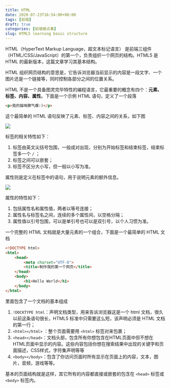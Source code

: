```yaml
---
title: HTML
date: 2020-07-23T16:54:00+08:00
tags: [前端]
draft: true
categories: [前端做点事]
slug: HTML5 learning basic structure
---
```


HTML（HyperText Markup Language，超文本标记语言） 是前端三组件（HTML/CSS/JavaScript）的第一个，负责组织一个网页的结构。HTML5 是 HTML 的最新版本，这篇文章学习其基本结构。

<!--more-->

HTML 组织网页结构的意思是，它告诉浏览器当前显示的内容是一段文字、一个图片还是一个链接等，同时控制各部分之间的位置关系。

HTML 不是一个具备图灵完毕特性的编程语言，它最重要的概念有四个：**元素、标签、内容、属性**。下面是一个示例 HTML 语句，定义了一个段落

```html
<p>我的猫咪脾气爆:)</p>
```

这个最简单的 HTML 语句反映了元素、标签、内容之间的关系，如下图

![](https://mdn.mozillademos.org/files/16475/element.png)

标签的相关特性如下：

1. 标签由英文尖括号包围，一般成对出现，分别为开始标签和结束标签，结束标签多一个 `/` ；
2. 标签之间可以嵌套；
3. 标签不区分大小写，但一般以小写为准。

属性则是定义在标签中的语句，用于说明元素的额外信息。

![](https://mdn.mozillademos.org/files/16476/attribute.png)

属性的特性如下：

1. 包括属性名和属性值，两者以等号连接；
2. 属性名与标签名之间，连续的多个属性间，以空格分隔；
3. 属性值以引号包围，可以是单引号也可以是双引号，以个人习惯为准。

一个完整的 HTML 文档就是大量元素的一个组合，下面是一个最简单的 HTML 文档

```html
<!DOCTYPE html>
<html>
    <head>
        <meta charset="UTF-8">
        <title>制作我的第一个网页</title>
    </head>
    <body>
        <h1>Hello World</h1>
    </body>
</html>
```

里面包含了一个文档的基本组成

1. `!DOCKTYPE html`：声明文档类型，用来告诉浏览器这是一个 html 文档，很久以前这条语句很长，HTML5 标准中只需要这么短，该声明必须是 HTML 文档的第一行；
2. `<html></html>` ：整个页面需要用 `<html>` 标签对来包裹；
3. `<head></head>`：文档头部，包含所有你想包含在HTML页面中但不想在HTML页面中显示的内容。这些内容包括你想在搜索结果中出现的关键字和页面描述，CSS样式，字符集声明等等
4. `<body></body>`：包含了你访问页面时所有显示在页面上的内容，文本，图片，音频，游戏等等。

基本的页面结构就是这样，其它所有的内容都直接或嵌套的包含在 `<head>` 标签或 `<body>` 标签内。

